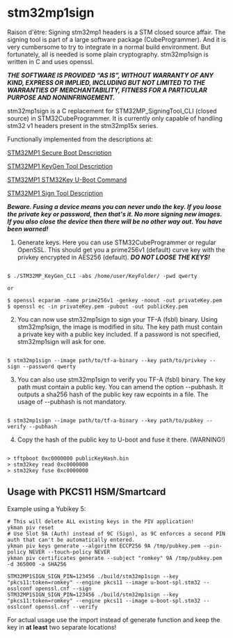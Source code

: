 # stm32mp1sign

Raison d'être:
Signing stm32mp1 headers is a STM closed source affair.
The signing tool is part of a large software package (CubeProgrammer).
And it is very cumbersome to try to integrate in a normal build environment.
But fortunately, all is needed is some plain cryptography.
stm32mp1sign is written in C and uses openssl.

**_THE SOFTWARE IS PROVIDED “AS IS”, WITHOUT WARRANTY OF ANY KIND, EXPRESS OR IMPLIED, INCLUDING BUT NOT LIMITED TO THE WARRANTIES OF MERCHANTABILITY, FITNESS FOR A PARTICULAR PURPOSE AND NONINFRINGEMENT._**

stm32mp1sign is a C replacement for STM32MP_SigningTool_CLI (closed source) in STM32CubeProgrammer.
It is currently only capable of handling stm32 v1 headers present in the stm32mp15x series.

Functionally implemented from the descriptions at:

[STM32MP1 Secure Boot Description](https://wiki.st.com/stm32mpu/wiki/STM32_MPU_ROM_code_secure_boot)

[STM32MP1 KeyGen Tool Description](https://wiki.st.com/stm32mpu/wiki/KeyGen_tool)

[STM32MP1 STM32Key U-Boot Command](https://wiki.st.com/stm32mpu/wiki/How_to_use_U-Boot_stm32key_command)

[STM32MP1 Sign Tool Description](https://wiki.st.com/stm32mpu/wiki/Signing_tool)

**_Beware. Fusing a device	means you can never undo the key.
If you loose the private key or	password, then that's it.
No more	signing	new images.
If you also close the device then there	will be	no other way out.
You have been warned!_**

1. Generate keys. Here you can use STM32CubeProgrammer or regular OpenSSL.
This should get	you a prime256v1 (default) curve key with	the privkey encrypted in AES256 (default).
**_DO NOT LOOSE THE KEYS!_**

```

$ ./STM32MP_KeyGen_CLI -abs /home/user/KeyFolder/ -pwd qwerty

or

$ openssl ecparam -name prime256v1 -genkey -noout -out privateKey.pem
$ openssl ec -in privateKey.pem -pubout -out publicKey.pem

```
2. You can now use stm32mp1sign	to sign your TF-A (fsbl) binary.
Using stm32mp1sign, the	image is modified in situ. The key path must contain a private key
with a public key included. If a password is not specified, stm32mp1sign will ask for one.
```

$ stm32mp1sign --image path/to/tf-a-binary --key path/to/privkey --sign --password qwerty

```
3. You can also use stm32mp1sign to verify you TF-A (fsbl) binary.
The key path must contain a public key. You can amend the option --pubhash. It outputs a sha256 hash of the public key raw ecpoints in a file.
The usage of --pubhash is not mandatory.
```

$ stm32mp1sign --image path/to/tf-a-binary --key path/to/pubkey --verify --pubhash

```
4. Copy	the hash of the	public key to U-boot and fuse it there. (WARNING!)
```

> tftpboot 0xc0000000 publicKeyHash.bin
> stm32key read 0xc0000000
> stm32key fuse 0xc0000000

```

## Usage with PKCS11 HSM/Smartcard

Example using a Yubikey 5:
```
# This will delete ALL existing keys in the PIV application!
ykman piv reset
# Use Slot 9A (Auth) instead of 9C (Sign), as 9C enforces a second PIN auth that can't be automatically entered.
ykman piv keys generate --algorithm ECCP256 9A /tmp/pubkey.pem --pin-policy NEVER --touch-policy NEVER
ykman piv certificates generate --subject "romkey" 9A /tmp/pubkey.pem -d 365000 -a SHA256

STM32MP1SIGN_SIGN_PIN=123456 ./build/stm32mp1sign --key "pkcs11:token=romkey" --engine pkcs11 --image u-boot-spl.stm32 --osslconf openssl.cnf --sign
STM32MP1SIGN_SIGN_PIN=123456 ./build/stm32mp1sign --key "pkcs11:token=romkey" --engine pkcs11 --image u-boot-spl.stm32 --osslconf openssl.cnf --verify
```

For actual usage use the import instead of generate function and keep the key in **at least** two separate locations!
